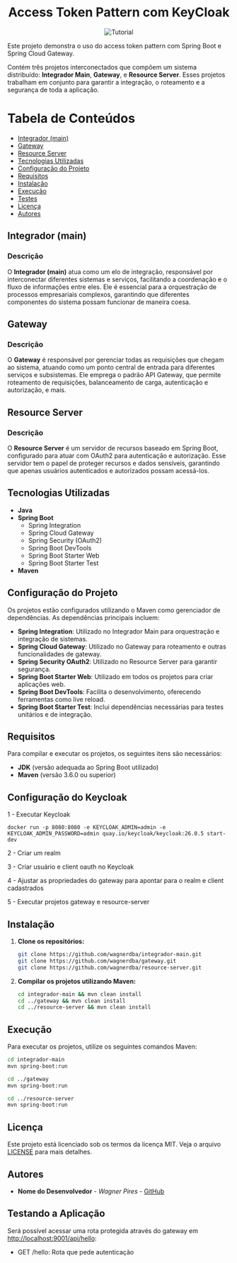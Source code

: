 <h1 align="center">
  Access Token Pattern com KeyCloak
</h1>

<p align="center">
 <img src="https://img.shields.io/static/v1?label=Tipo&message=Tutorial&color=8257E5&labelColor=000000" alt="Tutorial" />
</p>

Este projeto demonstra o uso do access token pattern com Spring Boot e Spring Cloud Gateway.

Contém três projetos interconectados que compõem um sistema distribuído: **Integrador Main**, **Gateway**, e **Resource Server**. Esses projetos trabalham em conjunto para garantir a integração, o roteamento e a segurança de toda a aplicação.

# Tabela de Conteúdos

- [Integrador (main)](#integrador-main)
- [Gateway](#gateway)
- [Resource Server](#resource-server)
- [Tecnologias Utilizadas](#tecnologias-utilizadas)
- [Configuração do Projeto](#configuração-do-projeto)
- [Requisitos](#requisitos)
- [Instalação](#instalação)
- [Execução](#execução)
- [Testes](#testes)
- [Licença](#licença)
- [Autores](#autores)

## Integrador (main)

### Descrição

O **Integrador (main)** atua como um elo de integração, responsável por interconectar diferentes sistemas e serviços, facilitando a coordenação e o fluxo de informações entre eles. Ele é essencial para a orquestração de processos empresariais complexos, garantindo que diferentes componentes do sistema possam funcionar de maneira coesa.

## Gateway

### Descrição

O **Gateway** é responsável por gerenciar todas as requisições que chegam ao sistema, atuando como um ponto central de entrada para diferentes serviços e subsistemas. Ele emprega o padrão API Gateway, que permite roteamento de requisições, balanceamento de carga, autenticação e autorização, e mais.

## Resource Server

### Descrição

O **Resource Server** é um servidor de recursos baseado em Spring Boot, configurado para atuar com OAuth2 para autenticação e autorização. Esse servidor tem o papel de proteger recursos e dados sensíveis, garantindo que apenas usuários autenticados e autorizados possam acessá-los.

## Tecnologias Utilizadas

- **Java**
- **Spring Boot**
    - Spring Integration
    - Spring Cloud Gateway
    - Spring Security (OAuth2)
    - Spring Boot DevTools
    - Spring Boot Starter Web
    - Spring Boot Starter Test
- **Maven**

## Configuração do Projeto

Os projetos estão configurados utilizando o Maven como gerenciador de dependências. As dependências principais incluem:

- **Spring Integration**: Utilizado no Integrador Main para orquestração e integração de sistemas.
- **Spring Cloud Gateway**: Utilizado no Gateway para roteamento e outras funcionalidades de gateway.
- **Spring Security OAuth2**: Utilizado no Resource Server para garantir segurança.
- **Spring Boot Starter Web**: Utilizado em todos os projetos para criar aplicações web.
- **Spring Boot DevTools**: Facilita o desenvolvimento, oferecendo ferramentas como live reload.
- **Spring Boot Starter Test**: Inclui dependências necessárias para testes unitários e de integração.

## Requisitos

Para compilar e executar os projetos, os seguintes itens são necessários:

- **JDK** (versão adequada ao Spring Boot utilizado)
- **Maven** (versão 3.6.0 ou superior)

## Configuração do Keycloak

1 - Executar Keycloak
```
docker run -p 8080:8080 -e KEYCLOAK_ADMIN=admin -e KEYCLOAK_ADMIN_PASSWORD=admin quay.io/keycloak/keycloak:26.0.5 start-dev
```

2 - Criar um realm

3 - Criar usuário e client oauth no Keycloak

4 - Ajustar as propriedades do gateway para apontar para o realm e client cadastrados

5 - Executar projetos gateway e resource-server

## Instalação

1. **Clone os repositórios:**
   ```sh
   git clone https://github.com/wagnerdba/integrador-main.git
   git clone https://github.com/wagnerdba/gateway.git
   git clone https://github.com/wagnerdba/resource-server.git
   ```

2. **Compilar os projetos utilizando Maven:**
   ```sh
   cd integrador-main && mvn clean install
   cd ../gateway && mvn clean install
   cd ../resource-server && mvn clean install
   ```

## Execução

Para executar os projetos, utilize os seguintes comandos Maven:

```sh
cd integrador-main
mvn spring-boot:run

cd ../gateway
mvn spring-boot:run

cd ../resource-server
mvn spring-boot:run
```

## Licença

Este projeto está licenciado sob os termos da licença MIT. Veja o arquivo [LICENSE](LICENSE) para mais detalhes.

## Autores

- **Nome do Desenvolvedor** - *Wagner Pires* - [GitHub](https://github.com/wagnerdba)

## Testando a Aplicação

Será possível acessar uma rota protegida através do gateway em [http://localhost:9001/api/hello](http://localhost:9000/api/hello):

- GET /hello: Rota que pede autenticação